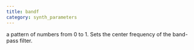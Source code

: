 ```yaml
---
title: bandf
category: synth_parameters
---
```

a pattern of numbers from 0 to 1. Sets the center frequency of the band-pass filter.

